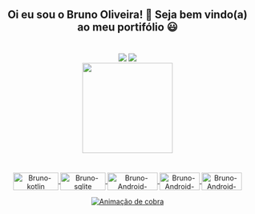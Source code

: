  ## <div align="center"> Oi eu sou o Bruno Oliveira! 👋 Seja bem vindo(a) ao meu portifólio 😃 
 
 #

<div align="center"><a href = "mailto:bluizsilva37@gmail.com"><img src="https://img.shields.io/badge/Gmail-D14836?style=for-the-badge&logo=gmail&logoColor=white"></a>
  <a href="https://www.linkedin.com/in/bruno-oliveira-066138207" target="_blank"><img src="https://img.shields.io/badge/-LinkedIn-%230077B5?style=for-the-badge&logo=linkedin&logoColor=white" target="_blank"></a>

  <div align="center"><a href="https://github.com/brunnoluuiz">
  <img height="180em" src="https://github-readme-stats.vercel.app/api?username=brunnoluuiz&show_icons=true&theme=dark&include_all_commits=true&count_private=true"/>
  
  #
<div align="center"><img align="center" alt="Bruno-kotlin" height="35" width="90" src= "https://img.shields.io/badge/Kotlin-0095D5?&style=for-the-badge&logo=kotlin&logoColor=white">
  <img align="center" alt="Bruno-sqlite" height="35" width="90" src= "https://img.shields.io/badge/SQLite-07405E?style=for-the-badge&logo=sqlite&logoColor=white">
  <img align="center" alt="Bruno-Android-Studio" height="35" width="100" src= "https://img.shields.io/badge/Android_Studio-3DDC84?style=for-the-badge&logo=android-studio&logoColor=white">
  <img align="center" alt="Bruno-Android-Studio" height="35" width="80" src= "https://img.shields.io/badge/GIT-E44C30?style=for-the-badge&logo=git&logoColor=white">
  <img align="center" alt="Bruno-Android-Studio" height="35" width="80" src= "https://img.shields.io/badge/Bitbucket-0747a6?style=for-the-badge&logo=bitbucket&logoColor=white">
  
   ![ Animação de cobra ](https://github.com/brunnoluuiz/brunnoluuiz/blob/output/github-contribution-grid-snake.svg)
  
  
  


